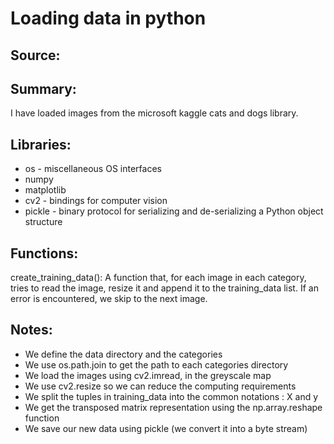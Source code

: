 # Loading data in python 

## Source:

## Summary:
I have loaded images from the microsoft kaggle cats and dogs library.

## Libraries:
* os - miscellaneous OS interfaces
* numpy
* matplotlib
* cv2 - bindings for computer vision
* pickle - binary protocol for serializing and de-serializing a Python object structure


## Functions:
create_training_data(): A function that, for each image in each category, tries to read the image, resize it and append it to the training_data list. If an error is encountered, we skip to the next image. 

## Notes:
* We define the data directory and the categories
* We use os.path.join to get the path to each categories directory
* We load the images using cv2.imread, in the greyscale map
* We use cv2.resize so we can reduce the computing requirements
* We split the tuples in training_data into the common notations : X and y
* We get the transposed matrix representation using the np.array.reshape function
* We save our new data using pickle (we convert it into a byte stream)
